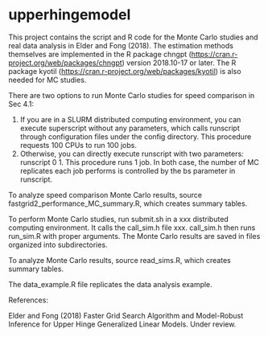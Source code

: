 # upperhingemodel

This project contains the script and R code for the Monte Carlo studies and real data analysis in Elder and Fong (2018). The estimation  methods themselves are implemented in the R package chngpt (https://cran.r-project.org/web/packages/chngpt) version 2018.10-17 or later. The R package kyotil (https://cran.r-project.org/web/packages/kyotil) is also needed for MC studies.


There are two options to run Monte Carlo studies for speed comparison in Sec 4.1:
  1) If you are in a SLURM distributed computing environment, you can execute superscript without any parameters, which calls runscript through configuration files under the config directory. This procedure requests 100 CPUs to run 100 jobs. 
  2) Otherwise, you can directly execute runscript with two parameters: runscript 0 1. This procedure runs 1 job. 
In both case, the number of MC replicates each job performs is controlled by the bs parameter in runscript.

To analyze speed comparison Monte Carlo results, source fastgrid2_performance_MC_summary.R, which creates summary tables.


To perform Monte Carlo studies, run submit.sh in a xxx distributed computing environment. It calls the call_sim.h file xxx. call_sim.h then runs run_sim.R with proper arguments. The Monte Carlo results are saved in files organized into subdirectories. 

To analyze Monte Carlo results, source read_sims.R, which creates summary tables.


The data_example.R file replicates the data analysis example.


References:

Elder and Fong (2018) Faster Grid Search Algorithm and Model-Robust Inference for Upper Hinge Generalized Linear Models. Under review.
